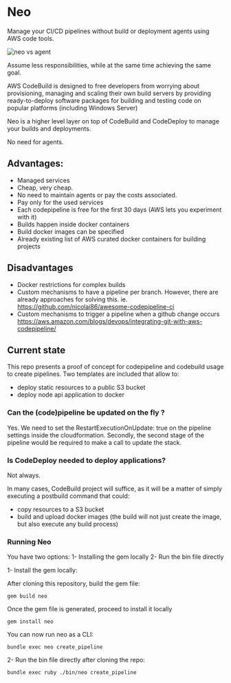 # Neo

Manage your CI/CD pipelines without build or deployment agents using AWS code tools.

![neo vs agent](https://github.com/electronicbits/neo/blob/master/neo.gif "neo vs agent")

Assume less responsibilities, while at the same time achieving the same goal.

AWS CodeBuild is designed to free developers from worrying about provisioning, managing and scaling their own build servers by providing ready-to-deploy software packages for building and testing code on popular platforms (including Windows Server)

Neo is a higher level layer on top of CodeBuild and CodeDeploy to manage your builds and deployments.

No need for agents.

## Advantages:

- Managed services
- Cheap, very cheap.
- No need to maintain agents or pay the costs associated.
- Pay only for the used services
- Each codepipeline is free for the first 30 days (AWS lets you experiment with it)
- Builds happen inside docker containers
- Build docker images can be specified
- Already existing list of AWS curated docker containers for building projects

## Disadvantages

- Docker restrictions for complex builds
- Custom mechanisms to have a pipeline per branch.
However, there are already approaches for solving this.
ie. https://github.com/nicolai86/awesome-codepipeline-ci
- Custom mechanisms to trigger a pipeline when a github change occurs
https://aws.amazon.com/blogs/devops/integrating-git-with-aws-codepipeline/

## Current state

This repo presents a proof of concept for codepipeline and codebuild usage to create pipelines.
Two templates are included that allow to: 
- deploy static resources to a public S3 bucket
- deploy node api application to docker

### Can the (code)pipeline be updated on the fly ?

Yes. We need to set the RestartExecutionOnUpdate: true on the pipeline settings inside the cloudformation.
Secondly, the second stage of the pipeline would be required to make a call to update the stack.

### Is CodeDeploy needed to deploy applications?

Not always. 

In many cases, CodeBuild project will suffice, as it will be a matter of simply executing a postbuild command that could:

- copy resources to a S3 bucket
- build and upload docker images (the build will not just create the image, but also execute any build process)


### Running Neo

You have two options:
1- Installing the gem locally
2- Run the bin file directly

1- Install the gem locally:

After cloning this repository, build the gem file:

`gem build neo`

Once the gem file is generated, proceed to install it locally

`gem install neo`

You can now run neo as a CLI:

`bundle exec neo create_pipeline`

2- Run the bin file directly after cloning the repo:

`bundle exec ruby ./bin/neo create_pipeline`
